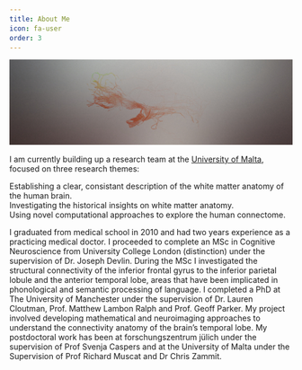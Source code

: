 ```yaml
---
title: About Me
icon: fa-user
order: 3
---
```


<a href="#" class="image featured"><img src="assets/images/pic09.jpg" alt="" /></a>

I am currently building up a research team at the [University of Malta](https://www.um.edu.mt/), focused on three 
research themes:

Establishing a clear, consistant description of the white matter anatomy of the human brain. <br />
Investigating the historical insights on white matter anatomy. <br />
Using novel computational approaches to explore the human connectome.

I graduated from medical school in 2010 and had two years experience as a practicing medical doctor. 
I proceeded to complete an MSc in Cognitive Neuroscience from University College London (distinction) 
under the supervision of Dr. Joseph Devlin. During the MSc I investigated the structural connectivity of 
the inferior frontal gyrus to the inferior parietal lobule and the anterior temporal lobe, areas that 
have been implicated in phonological and semantic processing of language. 
I completed a PhD at The University of Manchester under the supervision of Dr. Lauren Cloutman, 
Prof. Matthew Lambon Ralph and Prof. Geoff Parker. My project involved developing mathematical and neuroimaging 
approaches to understand the connectivity anatomy of the brain’s temporal lobe. My postdoctoral work has been at 
forschungszentrum jülich under the supervision of Prof Svenja Caspers and at the University of Malta under the
Supervision of Prof Richard Muscat and Dr Chris Zammit.
